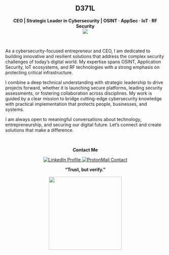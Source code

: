 <!DOCTYPE html>
<html lang="en">
<head>
    <meta charset="UTC-8">
    <meta name="viewport" content="width=device-width, initial-scale=1.0">
</head>

<h2 align="center">D371L</h2>

<p align="center">
    <b>CEO | Strategic Leader in Cybersecurity | OSINT · AppSec · IoT · RF Security</b><br>
 <img src="https://user-images.githubusercontent.com/74038190/212284115-f47cd8ff-2ffb-4b04-b5bf-4d1c14c0247f.gif">
</p> 
       
<br>

<p align="left">
As a cybersecurity-focused entrepreneur and CEO, I am dedicated to building innovative and resilient solutions that address the complex security challenges of today’s digital world. My expertise spans OSINT, Application Security, IoT ecosystems, and RF technologies with a strong emphasis on protecting critical infrastructure.

I combine a deep technical understanding with strategic leadership to drive projects forward, whether it is launching secure platforms, leading security assessments, or fostering collaboration across disciplines. My work is guided by a clear mission to bridge cutting-edge cybersecurity knowledge with practical implementation that protects people, businesses, and systems.

I am always open to meaningful conversations about technology, entrepreneurship, and securing our digital future. Let’s connect and create solutions that make a difference.
</p>           

<br>

<p align="center">
    <b>Contact Me</b>
</p>

<p align="center">
    <a href="https://www.linkedin.com/in/444556494c/" target="_blank">
        <img src="https://img.shields.io/badge/LinkedIn-0077B5?style=for-the-badge&logo=linkedin&logoColor=white" alt="LinkedIn Profile">
    </a>
    <a href="mailto:D371L@pm.me" target="_blank">
        <img src="https://img.shields.io/badge/ProtonMail-8B89CC?style=for-the-badge&logo=protonmail&logoColor=white" alt="ProtonMail Contact">
    </a>
</p>

<p align="center">
    <b>“Trust, but verify.”</b>
</p>

<p align="center">
   <img src="https://user-images.githubusercontent.com/74038190/214644145-264f4759-7633-441e-9d67-d8dda9d50d26.gif" style="width:230px;height:auto;">
</p>


